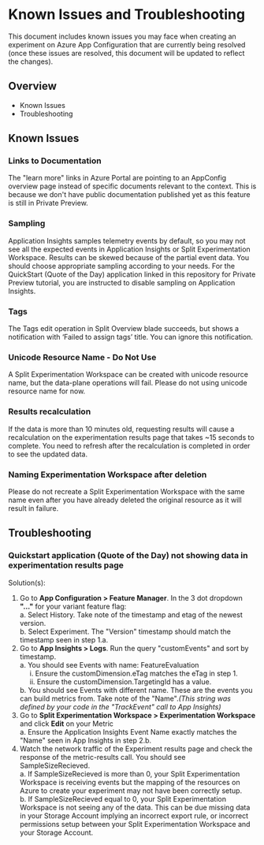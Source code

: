 # Known Issues and Troubleshooting

This document includes known issues you may face when creating an experiment on Azure App Configuration that are currently being resolved (once these issues are resolved, this document will be updated to reflect the changes).

## Overview
- Known Issues
- Troubleshooting

## Known Issues

### Links to Documentation

The "learn more" links in Azure Portal are pointing to an AppConfig overview page instead of specific documents relevant to the context. This is because we don't have public documentation published yet as this feature is still in Private Preview.

### Sampling

Application Insights samples telemetry events by default, so you may not see all the expected events in Application Insights or Split Experimentation Workspace. Results can be skewed because of the partial event data. You should choose appropriate sampling according to your needs. For the QuickStart (Quote of the Day) application linked in this repository for Private Preview tutorial, you are instructed to disable sampling on Application Insights. 

### Tags

The Tags edit operation in Split Overview blade succeeds, but shows a notification with ‘Failed to assign tags’ title. You can ignore this notification.

### Unicode Resource Name - Do Not Use

A Split Experimentation Workspace can be created with unicode resource name, but the data-plane operations will fail. Please do not using unicode resource name for now.

### Results recalculation

If the data is more than 10 minutes old, requesting results will cause a recalculation on the experimentation results page that takes ~15 seconds to complete. You need to refresh after the recalculation is completed in order to see the updated data.

### Naming Experimentation Workspace after deletion

Please do not recreate a Split Experimentation Workspace with the same name even after you have already deleted the original resource as it will result in failure.

## Troubleshooting

### Quickstart application (Quote of the Day) not showing data in experimentation results page

Solution(s):
1. Go to **App Configuration > Feature Manager**. In the 3 dot dropdown **"..."** for your variant feature flag: <br/>
a. Select History. Take note of the timestamp and etag of the newest version. <br/>
b. Select Experiment. The "Version" timestamp should match the timestamp seen in step 1.a. <br/>
2. Go to **App Insights > Logs**. Run the query "customEvents" and sort by timestamp. <br/>
a. You should see Events with name: FeatureEvaluation <br/>
      &nbsp;&nbsp;&nbsp;&nbsp; i. Ensure the customDimension.eTag matches the eTag in step 1. <br/>
      &nbsp;&nbsp;&nbsp;&nbsp; ii. Ensure the customDimension.TargetingId has a value. <br/>
b. You should see Events with different name. These are the events you can build metrics from. Take note of the "Name".*(This string was defined by your code in the "TrackEvent" call to App Insights)* <br/>
3. Go to **Split Experimentation Workspace > Experimentation Workspace** and click **Edit** on your Metric <br/>
a. Ensure the Application Insights Event Name exactly matches the "Name" seen in App Insights in step 2.b. <br/>
4. Watch the network traffic of the Experiment results page and check the response of the metric-results call. You should see SampleSizeRecieved. <br/>
a. If SampleSizeRecieved is more than 0, your Split Experimentation Workspace is receiving events but the mapping of the resources on Azure to create your experiment may not have been correctly setup. <br/>
b. If SampleSizeRecieved equal to 0, your Split Experimentation Workspace is not seeing any of the data. This can be due missing data in your Storage Account implying an incorrect export rule, or incorrect permissions setup between your Split Experimentation Workspace and your Storage Account. 

